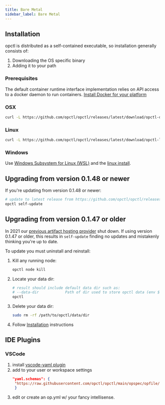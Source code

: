 ```yaml
---
title: Bare Metal
sidebar_label: Bare Metal
---
```

## Installation

opctl is distributed as a self-contained executable, so installation generally consists of:

1. Downloading the OS specific binary
2. Adding it to your path

### Prerequisites
The default container runtime interface implementation relies on API access to a docker daemon to run containers.
[Install Docker for your platform](https://docs.docker.com/install/)

### OSX

```bash
curl -L https://github.com/opctl/opctl/releases/latest/download/opctl-darwin-amd64.tgz | sudo tar -xzv -C /usr/local/bin
```

### Linux

```bash
curl -L https://github.com/opctl/opctl/releases/latest/download/opctl-linux-amd64.tgz | sudo tar -xzv -C /usr/local/bin
```

### Windows

Use [Windows Subsystem for Linux (WSL)](https://docs.microsoft.com/en-us/windows/wsl/) and the [linux install](#linux).

## Upgrading from version 0.1.48 or newer
If you're updating from version 0.1.48 or newer:
```bash
# update to latest release from https://github.com/opctl/opctl/releases
opctl self-update
```

## Upgrading from version 0.1.47 or older
In 2021 our [previous artifact hosting provider](https://equinox.io/) shut down. If using version 0.1.47 or older, this results in `self-update` finding no updates and mistakenly thinking you're up to date. 

To update you must uninstall and reinstall:

1.  Kill any running node:
    ```bash
    opctl node kill
    ```
1.  Locate your data dir:
    ```bash
    # result should include default data dir such as:
    # --data-dir            Path of dir used to store opctl data (env $OPCTL_DATA_DIR) (default "/Users/myusername/Library/Application Support/opctl")
    opctl
    ```
1.  Delete your data dir:
    ```bash
    sudo rm -rf /path/to/opctl/data/dir
    ```
1. Follow [Installation](#installation) instructions

## IDE Plugins

### VSCode

1. install [vscode-yaml plugin](https://marketplace.visualstudio.com/items?itemName=redhat.vscode-yaml)
2. add to your user or workspace settings
   ```json
   "yaml.schemas": {
    "https://raw.githubusercontent.com/opctl/opctl/main/opspec/opfile/jsonschema.json": "/op.yml"
    }
    ```
3. edit or create an op.yml w/ your fancy intellisense.
